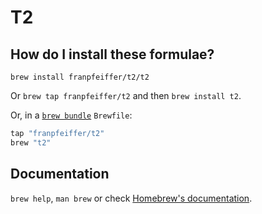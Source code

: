 # T2

## How do I install these formulae?

`brew install franpfeiffer/t2/t2`

Or `brew tap franpfeiffer/t2` and then `brew install t2`.

Or, in a [`brew bundle`](https://github.com/Homebrew/homebrew-bundle) `Brewfile`:

```bash
tap "franpfeiffer/t2"
brew "t2"
```

## Documentation
`brew help`, `man brew` or check [Homebrew's documentation](https://docs.brew.sh).
